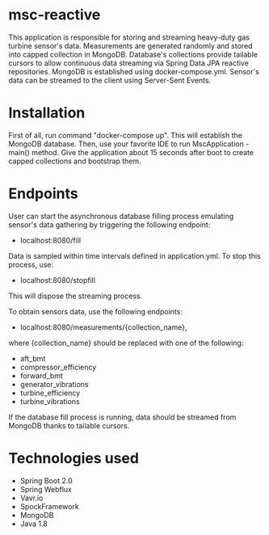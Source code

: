 # msc-reactive

This application is responsible for storing and streaming heavy-duty gas turbine sensor's data. 
Measurements are generated randomly and stored into capped collection in MongoDB.
Database's collections provide tailable cursors to allow continuous data streaming via Spring Data JPA reactive repositories.
MongoDB is established using docker-compose.yml. Sensor's data can be streamed to the client using Server-Sent Events.

# Installation

First of all, run command "docker-compose up". This will establish the MongoDB database.
Then, use your favorite IDE to run MscApplication - main() method. Give the application 
about 15 seconds after boot to create capped collections and bootstrap them.

# Endpoints

User can start the asynchronous database filling process emulating sensor's data gathering
by triggering the following endpoint:

- localhost:8080/fill

Data is sampled within time intervals defined in application.yml. To stop this process, use:

- localhost:8080/stopfill

This will dispose the streaming process.

To obtain sensors data, use the following endpoints:

- localhost:8080/measurements/{collection_name}, 

where {collection_name} should be replaced with one of the following:

- aft_bmt
- compressor_efficiency
- forward_bmt
- generator_vibrations
- turbine_efficiency
- turbine_vibrations

If the database fill process is running, data should be streamed from MongoDB thanks to tailable cursors.

# Technologies used

- Spring Boot 2.0
- Spring Webflux
- Vavr.io
- SpockFramework
- MongoDB
- Java 1.8
